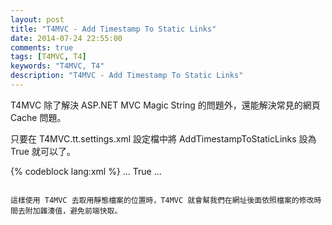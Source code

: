 ```yaml
---
layout: post
title: "T4MVC - Add Timestamp To Static Links"
date: 2014-07-24 22:55:00
comments: true
tags: [T4MVC, T4]
keywords: "T4MVC, T4"
description: "T4MVC - Add Timestamp To Static Links"
---
```


T4MVC 除了解決 ASP.NET MVC Magic String 的問題外，還能解決常見的網頁 Cache 問題。 

<!--More -->

只要在 T4MVC.tt.settings.xml 設定檔中將 AddTimestampToStaticLinks 設為 True 就可以了。

{% codeblock lang:xml %}
...
<AddTimestampToStaticLinks>True</AddTimestampToStaticLinks>
...
```

這樣使用 T4MVC 去取用靜態檔案的位置時，T4MVC 就會幫我們在網址後面依照檔案的修改時間去附加雜湊值，避免前端快取。
